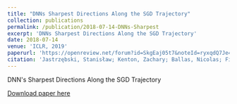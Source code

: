 ```yaml
---
title: "DNNs Sharpest Directions Along the SGD Trajectory"
collection: publications
permalink: /publication/2018-07-14-DNNs-Sharpest
excerpt: 'DNNs Sharpest Directions Along the SGD Trajectory'
date: 2018-07-14
venue: 'ICLR, 2019'
paperurl: 'https://openreview.net/forum?id=SkgEaj05t7&noteId=ryxqdQ7Je4'
citation: 'Jastrzębski, Stanisław; Kenton, Zachary; Ballas, Nicolas; Fischer, Asja; Bengio, Yoshua; Storkey, Amos (2018). "DNNs Sharpest Directions Along the SGD Trajectory"'
---
```

DNN's Sharpest Directions Along the SGD Trajectory

[Download paper here](https://openreview.net/forum?id=SkgEaj05t7&noteId=ryxqdQ7Je4)
